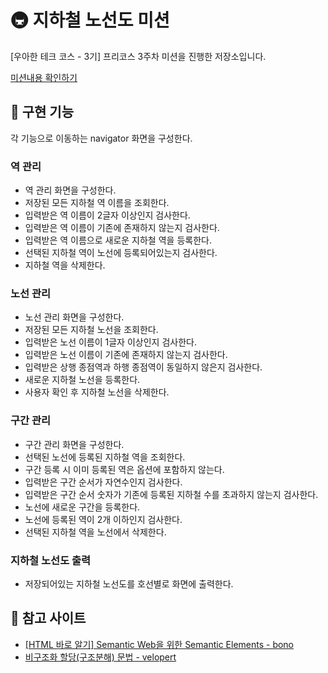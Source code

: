 # 🚇 지하철 노선도 미션

[우아한 테크 코스 - 3기] 프리코스 3주차 미션을 진행한 저장소입니다.

[미션내용 확인하기](./MISSION.md)

## 🚀 구현 기능

각 기능으로 이동하는 navigator 화면을 구성한다.

### 역 관리

- 역 관리 화면을 구성한다.
- 저장된 모든 지하철 역 이름을 조회한다.
- 입력받은 역 이름이 2글자 이상인지 검사한다.
- 입력받은 역 이름이 기존에 존재하지 않는지 검사한다.
- 입력받은 역 이름으로 새로운 지하철 역을 등록한다.
- 선택된 지하철 역이 노선에 등록되어있는지 검사한다.
- 지하철 역을 삭제한다.

### 노선 관리

- 노선 관리 화면을 구성한다.
- 저장된 모든 지하철 노선을 조회한다.
- 입력받은 노선 이름이 1글자 이상인지 검사한다.
- 입력받은 노선 이름이 기존에 존재하지 않는지 검사한다.
- 입력받은 상행 종점역과 하행 종점역이 동일하지 않은지 검사한다.
- 새로운 지하철 노선을 등록한다.
- 사용자 확인 후 지하철 노선을 삭제한다.

### 구간 관리

- 구간 관리 화면을 구성한다.
- 선택된 노선에 등록된 지하철 역을 조회한다.
- 구간 등록 시 이미 등록된 역은 옵션에 포함하지 않는다.
- 입력받은 구간 순서가 자연수인지 검사한다.
- 입력받은 구간 순서 숫자가 기존에 등록된 지하철 수를 초과하지 않는지 검사한다.
- 노선에 새로운 구간을 등록한다.
- 노선에 등록된 역이 2개 이하인지 검사한다.
- 선택된 지하철 역을 노선에서 삭제한다.

### 지하철 노선도 출력

- 저장되어있는 지하철 노선도를 호선별로 화면에 출력한다.

## 📝 참고 사이트

- [[HTML 바로 알기] Semantic Web을 위한 Semantic Elements - bono](https://blueshw.github.io/2020/05/09/know-html-semantic-elements/)
- [비구조화 할당(구조분해) 문법 - velopert](https://learnjs.vlpt.us/useful/06-destructuring.html)
